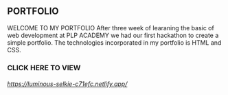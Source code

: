 ## PORTFOLIO
WELCOME TO MY PORTFOLIO
After three week of learaning the basic of web development at PLP ACADEMY we had our first hackathon to create a simple portfolio.
The technologies incorporated in my portfolio is HTML and CSS.
### CLICK HERE TO VIEW 
###### https://luminous-selkie-c71efc.netlify.app/
